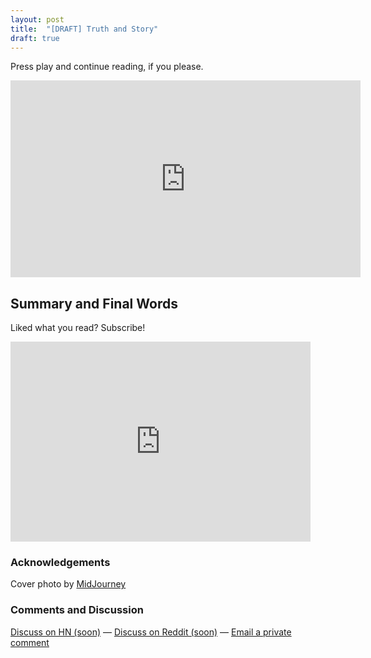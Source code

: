 ```yaml
---
layout: post
title:  "[DRAFT] Truth and Story"
draft: true
---
```

Press play and continue reading, if you please.
<div class="embed-responsive">
	<iframe width="560" height="315" src="https://www.youtube.com/embed/BoYVhB5_MM8?loop=1" title="YouTube video player" frameborder="0"  allow="accelerometer; autoplay; clipboard-write; encrypted-media; gyroscope; picture-in-picture" allowfullscreen></iframe>
</div>

## Summary and Final Words 

Liked what you read? Subscribe!
<div class="embed-responsive embed-3-2">
	<div style="text-align: center">
		<iframe style="display:block;" src="https://maraoz.substack.com/embed" width="480" height="320" style="border:1px solid #EEE; background:white;" frameborder="0" scrolling="no"></iframe>
	</div>
</div>

### Acknowledgements
Cover photo by <a href="https://www.midjourney.com/">MidJourney</a>
  
### Comments and Discussion
[Discuss on HN (soon)]() — [Discuss on Reddit (soon)]() — [Email a private comment](mailto:truth-and-story@maraoz.com)


